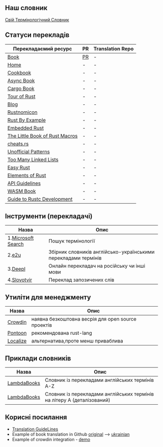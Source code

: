 ## Наш словник

[Свій Термінологічний Словник](https://github.com/rust-lang-ua/rust-book-uk-ua/blob/master/DICTIONARY.md)

## Статуси перекладів

| Перекладаємий ресурс                                                        | PR         | Translation Repo |
| --------------------------------------------------------------------------- | ---------- | ---------------- |
| [Book](https://doc.rust-lang.org/book)                                      | [PR](https://github.com/rust-lang-ua/rustbook_ukrainian) | -                |
| [Home](https://rust-lang.org)                                               | -          | -                |
| [Cookbook](https://rust-lang-nursery.github.io/rust-cookbook)               | -          | -                |
| [Async Book](https://rust-lang.github.io/async-book)                        | -          | -                |
| [Cargo Book](https://doc.rust-lang.org/cargo)                               | -          | -                |
| [Tour of Rust](https://tourofrust.com/TOC_ua.html)                          | -          | -                |
| [Blog](https://blog.rust-lang.org)                                          | -          | -                |
| [Rustnomicon](https://doc.rust-lang.org/nomicon)                            | -          | -                |
| [Rust By Example](https://doc.rust-lang.org/stable/rust-by-example)         | -          | -                |
| [Embedded Rust](https://docs.rust-embedded.org/book/intro)                  | -          | -                |
| [The Little Book of Rust Macros](https://danielkeep.github.io/tlborm/book/) | -          | -                |
| [cheats.rs](https://cheats.rs)                                              | -          | -                |
| [Unofficial Patterns](https://rust-unofficial.github.io/patterns)           | -          | -                |
| [Too Many Linked Lists](https://github.com/rust-unofficial/too-many-lists)  | -          | -                |
| [Easy Rust](https://dhghomon.github.io/easy_rust)                           | -          | -                |
| [Elements of Rust](https://github.com/ferrous-systems/elements-of-rust)     | -          | -                |
| [API Guidelines](https://rust-lang.github.io/api-guidelines)                | -          | -                |
| [WASM Book](https://rustwasm.github.io/docs/book)                           | -          | -                |
| [Guide to Rustc Development](https://rustc-dev-guide.rust-lang.org)         | -          | -                |

## Інструменти (перекладачі)

| Назва                                                        | Опис                                                           |
| ------------------------------------------------------------ | -------------------------------------------------------------- |
| 1.[Microsoft Search](https://www.microsoft.com/en-us/language) | Пошук термінології                                             |
| 2.[e2u](https://e2u.org.ua/)                                   | Збірник словників англійсько-українськими перекладами термінів |
| 3.[Deepl](https://deepl.com)                                   | Онлайн перекладач на російську чи інші мови                    |
| 4.[Slovotvir](https://slovotvir.org.ua/)                       | Переклад запозичених слів                                      |


## Утиліти для менеджменту

| Назва                                                        | Опис                                                           |
| ------------------------------------------------------------ | -------------------------------------------------------------- |
| [Crowdin](https://uk.crowdin.com/)                           | наявна безкоштовна весрія для open source проектів             |
| [Pontoon](https://pontoon.rust-lang.org/)                    | рекомендована rust-lang                                        |
| [Localize](https://gitlocalize.com/)                         | альтернатива,проте менш приваблива                             |

## Приклади словників

| Назва                                                        | Опис                                                           |
| ------------------------------------------------------------ | -------------------------------------------------------------- |
| [LambdaBooks](https://github.com/LambdaBooks/understandinges6ua/blob/master/DICTIONARY.md)| Словник із перекладами англійських термінів A-Z |
| [LambdaBooks](https://github.com/LambdaBooks/dictionary)     | Cловник із перекладами англійських термінів на літеру A (деталізований) |


## Корисні посилання

 - [Translation GuideLines](https://github.com/rust-lang/www.rust-lang.org/blob/master/TRANSLATIONS.md)
 - Example of book translation in Github  [original](https://github.com/nzakas/understandinges6) --> [ukrainian](https://github.com/LambdaBooks/understandinges6ua)
 - Example of crowdin integration - [demo](https://github.com/spaceship-prompt/spaceship-prompt)
